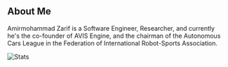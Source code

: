 ## About Me 
Amirmohammad Zarif is a Software Engineer, Researcher, and currently he's the co-founder of AVIS Engine, and the chairman of the Autonomous Cars League in the Federation of International Robot-Sports Association.

![Stats](https://github-profile-summary-cards.vercel.app/api/cards/profile-details?username=amirmohammadzarif&theme=github_dark#gh-dark-mode-only)
